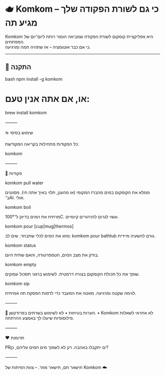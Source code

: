 # 🫖 Komkom – כי גם לשורת הפקודה שלך מגיע תה

Komkom היא אפליקציית קומקום לשורת הפקודה שמביאה הומור רותח ליום־יום של המפתחים.  
כי אם כבר אוטומציה – אז שתהיה חמה ומרגיעה.

---

## 🔧 התקנה

bash
npm install -g komkom
# או, אם אתה אנין טעם:
brew install komkom


⸻

☕ שימוש בסיסי

כל הפקודות מתחילות בקריאה המקודשת:

komkom <command>


⸻

🧪 פקודות

komkom pull water

ממלא את הקומקום במים מהברז המקומי (או מהענן, תלוי באיך אתה חי).
מסוננים ב־AI. אולי.

komkom boil

מרתיח את המים בדיוק ל־100°C.
עשוי לגרום להרהורים קיומיים.

komkom pour [cup|mug|thermos]

מוזג את המים לכלי שתבחר.
שים לב: komkom pour bathtub גורם להשעיה מיידית.

komkom status

בודק את מצב המים, הטמפרטורה, והאם שתית היום.

komkom empty

שופך את כל תכולת הקומקום בצורה דרמטית.
לשימוש ברגעי תסכול עמוקים.

komkom sip

לגימה שקטה ומרגיעה.
מאטה את המעבד כדי לדמות הפסקת תה אמיתית.

⸻

🛑 הערות בטיחות
	•	לא לשימוש בשרתים בפרודקשן.
	•	Komkom לא אחראי לשאלות פילוסופיות שיעלו לך באמצע ההרתחה.

⸻

❤️ תרומות

PRים יתקבלו באהבה. רק לא לשפוך מים חמים עליהם, כן?

⸻

תישאר חם, תישאר מוזר.
– צוות הפיתוח של Komkom ☁️

